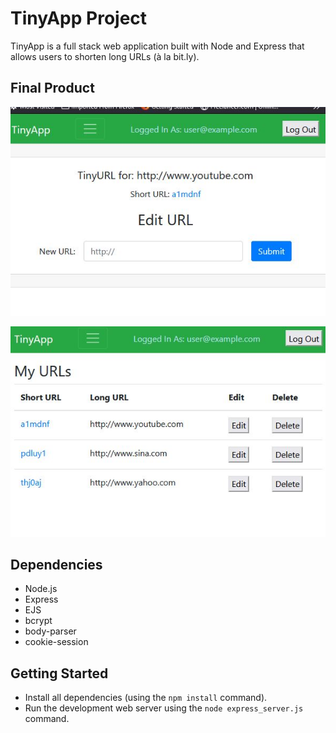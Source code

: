 # TinyApp Project

TinyApp is a full stack web application built with Node and Express that allows users to shorten long URLs (à la bit.ly).

## Final Product

!["screenshot description"](docs/sc1.JPG)

!["screenshot description"](docs/sc2.JPG)

## Dependencies

- Node.js
- Express
- EJS
- bcrypt
- body-parser
- cookie-session

## Getting Started

- Install all dependencies (using the `npm install` command).
- Run the development web server using the `node express_server.js` command.